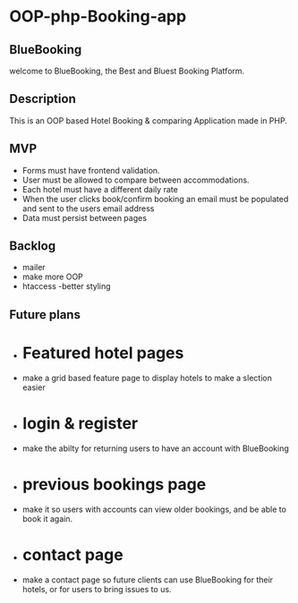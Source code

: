 # OOP-php-Booking-app

## BlueBooking
welcome to BlueBooking, the Best and Bluest Booking Platform.

## Description

This is an OOP based Hotel Booking & comparing Application made in PHP.

## MVP

- Forms must have frontend validation.
- User must be allowed to compare between accommodations.
- Each hotel must have a different daily rate
- When the user clicks book/confirm booking an email must be populated and sent to the users email address
- Data must persist between pages

## Backlog
- mailer
- make more OOP
- htaccess
-better styling

## Future plans
- # Featured hotel pages
- make a grid based feature page to display hotels to make a slection easier
- # login & register
- make the abilty for returning users to have an account with BlueBooking
- # previous bookings page
- make it so users with accounts can view older bookings, and be able to book it again.
- # contact page
- make a contact page so future clients can use BlueBooking for their hotels, or for users to bring issues to us.
 
